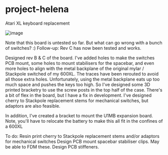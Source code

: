 # project-helena
Atari XL keyboard replacement

![image](https://user-images.githubusercontent.com/71668824/151438926-67463e58-110b-4edf-b6e5-0da5454a57d6.png)

Note that this board is untested so far. But what can go wrong with a bunch of switches? :)
Follow-up: Rev C has now been tested and works.

Designed rev B & C of the board. 
I've added holes to make the switches PCB mount, some holes to mount stabilisers for the spacebar, and even more holes to align with the metal backplane of the original mylar / Stackpole switched of my 600XL.
The traces have been rerouted to avoid all those extra holes.
Unfortunately, using the metal backplane eats up too much space and pushes the keys too high. So I've designed some 3D printed bracketry to use the screw posts in the top half of the case. 
There's a bit of flex in the board, but I have a fix in development.
I've designed cherry to Stackpole replacement stems for mechanical switches, but adaptors are also feasible.

In addition, I've created a bracket to mount the U1MB expansion board. Note, you'll have to relocate the battery to make this all fit in the confines of a 600XL

To do:
Resin print cherry to Stackpole replacement stems and/or adaptors for mechanical switches
Design PCB mount spacebar stabiliser clips. May be able to FDM these.
Design PCB stiffeners.
